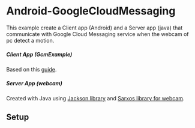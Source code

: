 Android-GoogleCloudMessaging
============================
This example create a Client app (Android) and a Server app (java) that communicate with Google Cloud Messaging service when the webcam of pc detect a motion.

##### Client App (GcmExample)
Based on this [guide](http://developer.android.com/google/gcm/index.html).


##### Server App (webcam)
Created with Java using [Jackson library](http://jackson.codehaus.org/) and [Sarxos library for webcam](https://github.com/sarxos/webcam-capture).

## Setup



